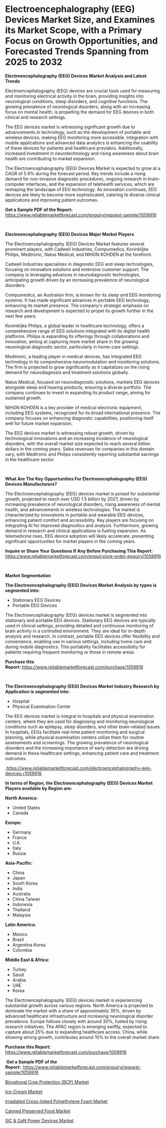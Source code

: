 <p><h1>Electroencephalography (EEG) Devices Market Size, and Examines its Market Scope, with a Primary Focus on Growth Opportunities, and Forecasted Trends Spanning from 2025 to 2032</h1></p><p><strong>Electroencephalography (EEG) Devices Market Analysis and Latest Trends</strong></p>
<p><p>Electroencephalography (EEG) devices are crucial tools used for measuring and monitoring electrical activity in the brain, providing insights into neurological conditions, sleep disorders, and cognitive functions. The growing prevalence of neurological disorders, along with an increasing focus on mental health, is propelling the demand for EEG devices in both clinical and research settings. </p><p>The EEG devices market is witnessing significant growth due to advancements in technology, such as the development of portable and wireless devices, making EEG monitoring more accessible. Integration with mobile applications and advanced data analytics is enhancing the usability of these devices for patients and healthcare providers. Additionally, increased investment in neurotechnology and rising awareness about brain health are contributing to market expansion.</p><p>The Electroencephalography (EEG) Devices Market is expected to grow at a CAGR of 5.9% during the forecast period. Key trends include a rising demand for non-invasive diagnostic procedures, ongoing research in brain-computer interfaces, and the expansion of telehealth services, which are reshaping the landscape of EEG technology. As innovation continues, EEG devices are likely to become more sophisticated, catering to diverse clinical applications and improving patient outcomes.</p></p>
<p><strong>Get a Sample PDF of the Report:&nbsp;</strong> <a href="https://www.reliablemarketforecast.com/enquiry/request-sample/1059916?utm_campaign=1998&utm_medium=2&utm_source=Github&utm_content=ia&utm_term=22032025&utm_id=electroencephalography-eeg-devices">https://www.reliablemarketforecast.com/enquiry/request-sample/1059916</a></p>
<p>&nbsp;</p>
<p><strong>Electroencephalography (EEG) Devices Major Market Players</strong></p>
<p><p>The Electroencephalography (EEG) Devices Market features several prominent players, with Cadwell Industries, Compumedics, Koninklijke Philips, Medtronic, Natus Medical, and NIHON KOHDEN at the forefront.</p><p>Cadwell Industries specializes in diagnostic EEG and sleep technologies, focusing on innovative solutions and extensive customer support. The company is leveraging advances in neurodiagnostic technologies, anticipating growth driven by an increasing prevalence of neurological disorders.</p><p>Compumedics, an Australian firm, is known for its sleep and EEG monitoring systems. It has made significant advances in portable EEG technology, enhancing its market presence. The company's strategic emphasis on research and development is expected to propel its growth further in the next few years.</p><p>Koninklijke Philips, a global leader in healthcare technology, offers a comprehensive range of EEG solutions integrated with its digital health platforms. Philips is expanding its offerings through collaborations and innovation, aiming at capturing more market share in the growing neurological diagnostic sector, particularly in home-care settings.</p><p>Medtronic, a leading player in medical devices, has integrated EEG technology in its comprehensive neuromodulation and monitoring solutions. The firm is projected to grow significantly as it capitalizes on the rising demand for neurodiagnosis and treatment solutions globally.</p><p>Natus Medical, focused on neurodiagnostic solutions, markets EEG devices alongside sleep and hearing products, ensuring a diverse portfolio. The company continues to invest in expanding its product range, aiming for sustained growth.</p><p>NIHON KOHDEN is a key provider of medical electronic equipment, including EEG systems, recognized for its broad international presence. The company focuses on enhancing diagnostic capabilities, positioning itself well for future market expansion.</p><p>The EEG devices market is witnessing robust growth, driven by technological innovations and an increasing incidence of neurological disorders, with the overall market size expected to reach several billion dollars in the coming years. Sales revenues for companies in this domain vary, with Medtronic and Philips consistently reporting substantial earnings in the healthcare sector.</p></p>
<p>&nbsp;</p>
<p><strong>What Are The Key Opportunities For Electroencephalography (EEG) Devices Manufacturers?</strong></p>
<p><p>The Electroencephalography (EEG) devices market is poised for substantial growth, projected to reach over USD 1.5 billion by 2027, driven by increasing prevalence of neurological disorders, rising awareness of mental health, and advancements in wireless technologies. The market is characterized by innovations in portable and wearable EEG devices, enhancing patient comfort and accessibility. Key players are focusing on integrating AI for improved diagnostics and analysis. Furthermore, growing demand in research and clinical applications is fueling expansion. As telemedicine rises, EEG device adoption will likely accelerate, presenting significant opportunities for market players in the coming years.</p></p>
<p><strong>Inquire or Share Your Questions If Any Before Purchasing This Report:</strong> <a href="https://www.reliablemarketforecast.com/enquiry/pre-order-enquiry/1059916?utm_campaign=1998&utm_medium=2&utm_source=Github&utm_content=ia&utm_term=22032025&utm_id=electroencephalography-eeg-devices">https://www.reliablemarketforecast.com/enquiry/pre-order-enquiry/1059916</a></p>
<p>&nbsp;</p>
<p><strong>Market Segmentation</strong></p>
<p><strong>The Electroencephalography (EEG) Devices Market Analysis by types is segmented into:</strong></p>
<p><ul><li>Stationary EEG Devices</li><li>Portable EEG Devices</li></ul></p>
<p><p>The Electroencephalography (EEG) devices market is segmented into stationary and portable EEG devices. Stationary EEG devices are typically used in clinical settings, providing detailed and continuous monitoring of brain activity in a controlled environment. They are ideal for in-depth analysis and research. In contrast, portable EEG devices offer flexibility and convenience, enabling use in various settings, including home care and during mobile diagnostics. This portability facilitates accessibility for patients requiring frequent monitoring or those in remote areas.</p></p>
<p><strong>Purchase this Report:&nbsp;</strong><a href="https://www.reliablemarketforecast.com/purchase/1059916?utm_campaign=1998&utm_medium=2&utm_source=Github&utm_content=ia&utm_term=22032025&utm_id=electroencephalography-eeg-devices">https://www.reliablemarketforecast.com/purchase/1059916</a></p>
<p>&nbsp;</p>
<p><strong>The Electroencephalography (EEG) Devices Market Industry Research by Application is segmented into:</strong></p>
<p><ul><li>Hospital</li><li>Physical Examination Center</li></ul></p>
<p><p>The EEG devices market is integral to hospitals and physical examination centers, where they are used for diagnosing and monitoring neurological conditions such as epilepsy, sleep disorders, and other brain-related issues. In hospitals, EEGs facilitate real-time patient monitoring and surgical planning, while physical examination centers utilize them for routine assessments and screenings. The growing prevalence of neurological disorders and the increasing importance of early detection are driving demand in these healthcare settings, enhancing patient care and treatment outcomes.</p></p>
<p><a href="https://www.reliablemarketforecast.com/electroencephalography-eeg-devices-r1059916?utm_campaign=1998&utm_medium=2&utm_source=Github&utm_content=ia&utm_term=22032025&utm_id=electroencephalography-eeg-devices">&nbsp;https://www.reliablemarketforecast.com/electroencephalography-eeg-devices-r1059916</a></p>
<p><strong>In terms of Region, the Electroencephalography (EEG) Devices Market Players available by Region are:</strong></p>
<p>
    <p> <strong> North America: </strong>
        <ul>
            <li>United States</li>
            <li>Canada</li>
        </ul>
        </p> 
    <p> <strong> Europe: </strong>
        <ul>
            <li>Germany</li>
            <li>France</li>
            <li>U.K.</li>
            <li>Italy</li>
            <li>Russia</li>
        </ul>
        </p> 
    <p> <strong> Asia-Pacific: </strong>
        <ul>
            <li>China</li>
            <li>Japan</li>
            <li>South Korea</li>
            <li>India</li>
            <li>Australia</li>
            <li>China Taiwan</li>
            <li>Indonesia</li>
            <li>Thailand</li>
            <li>Malaysia</li>
        </ul>
        </p> 
    <p> <strong> Latin America: </strong>
        <ul>
            <li>Mexico</li>
            <li>Brazil</li>
            <li>Argentina Korea</li>
            <li>Colombia</li>
        </ul>
        </p> 
    <p> <strong> Middle East & Africa: </strong>
        <ul>
            <li>Turkey</li>
            <li>Saudi</li>
            <li>Arabia</li>
            <li>UAE</li>
            <li>Korea</li>
        </ul>
    </p>
    </p>
<p><p>The Electroencephalography (EEG) devices market is experiencing substantial growth across various regions. North America is projected to dominate the market with a share of approximately 35%, driven by advanced healthcare infrastructure and increasing neurological disorder prevalence. Europe follows closely with around 30%, fueled by rising research initiatives. The APAC region is emerging swiftly, expected to capture about 25% due to expanding healthcare access. China, while showing strong growth, contributes around 10% to the overall market share.</p></p>
<p><strong>Purchase this Report: </strong><a href="https://www.reliablemarketforecast.com/purchase/1059916?utm_campaign=1998&utm_medium=2&utm_source=Github&utm_content=ia&utm_term=22032025&utm_id=electroencephalography-eeg-devices">https://www.reliablemarketforecast.com/purchase/1059916</a></p>
<p>&nbsp;<strong>Get a Sample PDF of the Report:&nbsp;&nbsp;</strong><a href="https://www.reliablemarketforecast.com/enquiry/request-sample/1059916?utm_campaign=1998&utm_medium=2&utm_source=Github&utm_content=ia&utm_term=22032025&utm_id=electroencephalography-eeg-devices">https://www.reliablemarketforecast.com/enquiry/request-sample/1059916</a></p>
<p><strong></strong></p>
<p><p><a href="https://github.com/gackesaizaze/Market-Research-Report-List-1/blob/main/biorational-crop-protection-bcp-market.md?utm_campaign=1998&utm_medium=2&utm_source=Github&utm_content=ia&utm_term=22032025&utm_id=electroencephalography-eeg-devices">Biorational Crop Protection (BCP) Market</a></p><p><a href="https://github.com/neilycalanww/Market-Research-Report-List-1/blob/main/ice-cream-market.md?utm_campaign=1998&utm_medium=2&utm_source=Github&utm_content=ia&utm_term=22032025&utm_id=electroencephalography-eeg-devices">Ice-Cream Market</a></p><p><a href="https://github.com/anejaryaan8m/Market-Research-Report-List-1/blob/main/irradiated-cross-linked-polyethylene-foam-market.md?utm_campaign=1998&utm_medium=2&utm_source=Github&utm_content=ia&utm_term=22032025&utm_id=electroencephalography-eeg-devices">Irradiated Cross-linked Polyethylene Foam Market</a></p><p><a href="https://github.com/keolalelekr8/Market-Research-Report-List-1/blob/main/canned-preserved-food-market.md?utm_campaign=1998&utm_medium=2&utm_source=Github&utm_content=ia&utm_term=22032025&utm_id=electroencephalography-eeg-devices">Canned Preserved Food Market</a></p><p><a href="https://github.com/izetajhazuga/Market-Research-Report-List-1/blob/main/sic-gan-power-devices-market.md?utm_campaign=1998&utm_medium=2&utm_source=Github&utm_content=ia&utm_term=22032025&utm_id=electroencephalography-eeg-devices">SiC & GaN Power Devices Market</a></p></p>